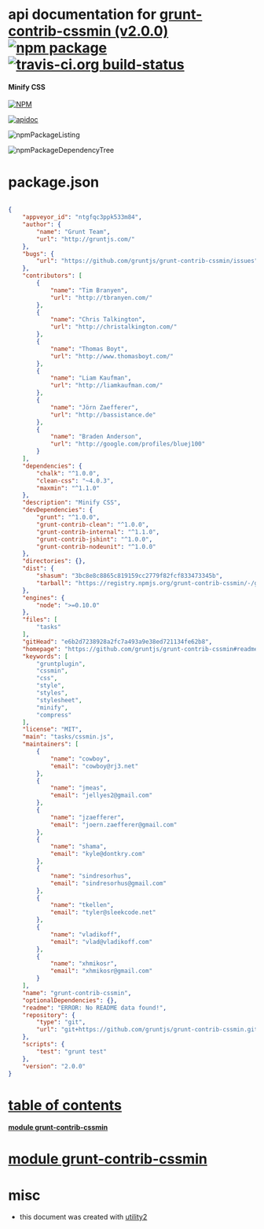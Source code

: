 # api documentation for  [grunt-contrib-cssmin (v2.0.0)](https://github.com/gruntjs/grunt-contrib-cssmin#readme)  [![npm package](https://img.shields.io/npm/v/npmdoc-grunt-contrib-cssmin.svg?style=flat-square)](https://www.npmjs.org/package/npmdoc-grunt-contrib-cssmin) [![travis-ci.org build-status](https://api.travis-ci.org/npmdoc/node-npmdoc-grunt-contrib-cssmin.svg)](https://travis-ci.org/npmdoc/node-npmdoc-grunt-contrib-cssmin)
#### Minify CSS

[![NPM](https://nodei.co/npm/grunt-contrib-cssmin.png?downloads=true)](https://www.npmjs.com/package/grunt-contrib-cssmin)

[![apidoc](https://npmdoc.github.io/node-npmdoc-grunt-contrib-cssmin/build/screenCapture.buildNpmdoc.browser._2Fhome_2Ftravis_2Fbuild_2Fnpmdoc_2Fnode-npmdoc-grunt-contrib-cssmin_2Ftmp_2Fbuild_2Fapidoc.html.png)](https://npmdoc.github.io/node-npmdoc-grunt-contrib-cssmin/build/apidoc.html)

![npmPackageListing](https://npmdoc.github.io/node-npmdoc-grunt-contrib-cssmin/build/screenCapture.npmPackageListing.svg)

![npmPackageDependencyTree](https://npmdoc.github.io/node-npmdoc-grunt-contrib-cssmin/build/screenCapture.npmPackageDependencyTree.svg)



# package.json

```json

{
    "appveyor_id": "ntgfqc3ppk533m84",
    "author": {
        "name": "Grunt Team",
        "url": "http://gruntjs.com/"
    },
    "bugs": {
        "url": "https://github.com/gruntjs/grunt-contrib-cssmin/issues"
    },
    "contributors": [
        {
            "name": "Tim Branyen",
            "url": "http://tbranyen.com/"
        },
        {
            "name": "Chris Talkington",
            "url": "http://christalkington.com/"
        },
        {
            "name": "Thomas Boyt",
            "url": "http://www.thomasboyt.com/"
        },
        {
            "name": "Liam Kaufman",
            "url": "http://liamkaufman.com/"
        },
        {
            "name": "Jörn Zaefferer",
            "url": "http://bassistance.de"
        },
        {
            "name": "Braden Anderson",
            "url": "http://google.com/profiles/bluej100"
        }
    ],
    "dependencies": {
        "chalk": "^1.0.0",
        "clean-css": "~4.0.3",
        "maxmin": "^1.1.0"
    },
    "description": "Minify CSS",
    "devDependencies": {
        "grunt": "^1.0.0",
        "grunt-contrib-clean": "^1.0.0",
        "grunt-contrib-internal": "^1.1.0",
        "grunt-contrib-jshint": "^1.0.0",
        "grunt-contrib-nodeunit": "^1.0.0"
    },
    "directories": {},
    "dist": {
        "shasum": "3bc8e8c8865c819159cc2779f82fcf833473345b",
        "tarball": "https://registry.npmjs.org/grunt-contrib-cssmin/-/grunt-contrib-cssmin-2.0.0.tgz"
    },
    "engines": {
        "node": ">=0.10.0"
    },
    "files": [
        "tasks"
    ],
    "gitHead": "e6b2d7238928a2fc7a493a9e38ed721134fe62b8",
    "homepage": "https://github.com/gruntjs/grunt-contrib-cssmin#readme",
    "keywords": [
        "gruntplugin",
        "cssmin",
        "css",
        "style",
        "styles",
        "stylesheet",
        "minify",
        "compress"
    ],
    "license": "MIT",
    "main": "tasks/cssmin.js",
    "maintainers": [
        {
            "name": "cowboy",
            "email": "cowboy@rj3.net"
        },
        {
            "name": "jmeas",
            "email": "jellyes2@gmail.com"
        },
        {
            "name": "jzaefferer",
            "email": "joern.zaefferer@gmail.com"
        },
        {
            "name": "shama",
            "email": "kyle@dontkry.com"
        },
        {
            "name": "sindresorhus",
            "email": "sindresorhus@gmail.com"
        },
        {
            "name": "tkellen",
            "email": "tyler@sleekcode.net"
        },
        {
            "name": "vladikoff",
            "email": "vlad@vladikoff.com"
        },
        {
            "name": "xhmikosr",
            "email": "xhmikosr@gmail.com"
        }
    ],
    "name": "grunt-contrib-cssmin",
    "optionalDependencies": {},
    "readme": "ERROR: No README data found!",
    "repository": {
        "type": "git",
        "url": "git+https://github.com/gruntjs/grunt-contrib-cssmin.git"
    },
    "scripts": {
        "test": "grunt test"
    },
    "version": "2.0.0"
}
```



# <a name="apidoc.tableOfContents"></a>[table of contents](#apidoc.tableOfContents)

#### [module grunt-contrib-cssmin](#apidoc.module.grunt-contrib-cssmin)



# <a name="apidoc.module.grunt-contrib-cssmin"></a>[module grunt-contrib-cssmin](#apidoc.module.grunt-contrib-cssmin)



# misc
- this document was created with [utility2](https://github.com/kaizhu256/node-utility2)

